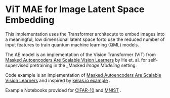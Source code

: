 # ViT MAE for Image Latent Space Embedding

This implementation uses the Transformer architecute to embed images into a meaningful, low dimensional latent space forto use the reduced number of input features to train quantum machine learning (QML) models.

The AE model is an implementation of the Vision Transformer (ViT) from [Masked Autoencoders Are Scalable Vision Learners](https://arxiv.org/abs/2111.06377) by He et. al. for self-supervised pretraining in the _Masked _Image_ _Modeling_ setting.

Code example is an implementation of [Masked Autoencoders Are Scalable Vision Learners](https://arxiv.org/abs/2111.06377) and inspired by [keras.io example](https://github.com/keras-team/keras-io/blob/master/examples/vision/masked_image_modeling.py) .

Example Notebooks provided for [CIFAR-10](https://www.cs.toronto.edu/~kriz/cifar.html) and [MNIST](http://yann.lecun.com/exdb/mnist/) .
